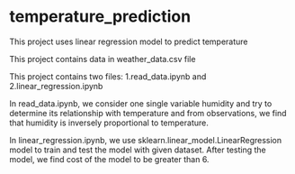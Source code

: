 # temperature_prediction
This project uses linear regression model to predict temperature

This project contains data in weather_data.csv file

This project contains two files: 1.read_data.ipynb and 2.linear_regression.ipynb

In read_data.ipynb, we consider one single variable humidity and try to determine its relationship with temperature and from observations, we find that humidity is inversely proportional to temperature.

In linear_regression.ipynb, we use sklearn.linear_model.LinearRegression model to train and test the model with given dataset. After testing the model, we find cost of the model to be greater than 6.
